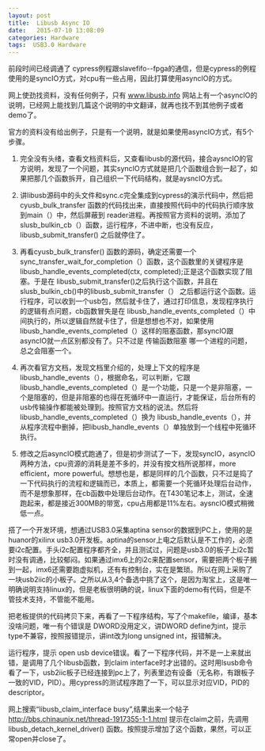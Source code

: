 ```yaml
---
layout: post
title:  Libusb Async IO
date:   2015-07-10 13:08:09
categories: Hardware
tags:  USB3.0 Hardware
---
```


前段时间已经调通了 cypress例程跟slavefifo--fpga的通信，但是cypress的例程使用的是syncIO方式，对cpu有一些占用，因此打算使用asyncIO的方式。

网上使劲找资料，没有任何例子，只有 www.libusb.info 网站上有一个asyncIO的说明，已经网上能找到几篇这个说明的中文翻译，就再也找不到其他例子或者demo了。

官方的资料没有给出例子，只是有一个说明，就是如果使用asyncIO方式，有5个步骤。

1. 完全没有头绪，查看文档资料后，又查看libusb的源代码，接合aysncIO的官方说明，发现了一个问题，其实syncIO方式就是把几个函数组合到一起了，如果把那几个函数拆开，自己组织一下代码结构，就是aysncIO方式。

2. 讲libusb源码中的头文件和sync.c完全集成到cypress的演示代码中，然后把 cyusb_bulk_transfer 函数的代码找出来，直接按照代码中的代码执行顺序放到main（）中，然后屏蔽到 reader进程。再按照官方资料的说明，添加了 slusb_bulkin_cb（）函数，运行程序，不进中断，也没有反应，libusb_submit_transfer() 之后就停住了。

3. 再看cyusb_bulk_transfer() 函数的源码，确定还需要一个sync_transfer_wait_for_completion（）函数，这个函数里的关键程序是libusb_handle_events_completed(ctx, completed);正是这个函数实现了阻塞。于是在 libusb_submit_transfer()之后执行这个函数，并且在slusb_bulkin_cb()中的libusb_submit_transfer（） 之后都运行这个函数。运行程序，可以收到一个usb包，然后就卡住了，通过打印信息，发现程序执行的逻辑有点问题，cb函数冒失是在 libusb_handle_events_completed（）中间执行的，所以逻辑自然就卡住了，但是想想也不对，如果使用libusb_handle_events_completed（）这样的阻塞函数，那syncIO跟asyncIO就一点区别都没有了。只不过是 传输函数阻塞 哪一个进程的问题，总之会阻塞一个。

4. 再次看官方文档，发现文档里介绍的，处理上下文的程序是libusb_handle_events（），根据命名，可以判断，它跟libusb_handle_events_completed（）是一个功能，只是一个是非阻塞，一个是阻塞的，但是非阻塞的也得在死循环中一直运行，才能保证，后台所有的usb传输操作都能被处理到。按照官方文档的说法。然后将 libusb_handle_events_completed（）换为 libusb_handle_events（），并从程序流程中删掉，把libusb_handle_events（）单独放到一个线程中死循环执行。

5. 修改之后asyncIO模式跑通了，但是初步测试了一下，发现syncIO，asyncIO两种方法，cpu资源的消耗是差不多的，并没有按文档所说那样，more efficient，more powerful。想想也是，都是同样的几个函数，只不过是捣了一下代码执行的流程和逻辑而已，本质上，都需要一个死循环处理后台动作，而不是想象那样，在cb函数中处理后台动作。在T430笔记本上，测试，全速跑起来，都是接近300MB的带宽，cpu占用都是11%左右。aysncIO模式稍微低一点。


搭了一个开发环境，想通过USB3.0采集aptina sensor的数据到PC上，使用的是huanor的xilinx usb3.0开发板。aptina的sensor上电之后默认是不工作的，必须要i2c配置。手头i2c配置程序都齐全，并且测试过，问题是usb3.0的板子上i2c暂时没有调通，比较郁闷。如果通过imx6上的i2c来配置sensor，需要把两个板子搁到一起，imx6还需要跑虚拟机，还有有控制台，实在是繁琐。所以在网上采购了一块usb2iic的小板子。之所以从3,4个备选中挑了这个，是因为淘宝上，这是唯一明确说明支持linux的，但是老板很明确的说，linux下面的demo有代码，但是不管技术支持，不管能不能用。

把老板提供的代码拷贝下来，再看了一下程序结构，写了个makefile，编译，基本没啥问题，唯一有个错误是 DWORD没用定义，讲DWORD define为int，提示type不兼容，按照报错提示，讲int改为long unsigned int，报错解决。

运行程序，提示 open usb device错误。看了一下程序代码，并不是一上来就出错，是调用了几个libusb函数，到claim interface时才出错的。这时用lsusb命令看了一下，usb2iic板子已经连接到pc上了，列表里边有设备（无名称，有跟板子一致的VID，PID）。用cypress的测试程序跑了一下，可以显示对应VID，PID的descriptor。

网上搜索“libusb_claim_interface busy”,结果出来一个帖子 http://bbs.chinaunix.net/thread-1917355-1-1.html
提示在claim之前，先调用 libusb_detach_kernel_driver() 函数。按照提示增加了这个函数，果然，可以正常open并close了。
